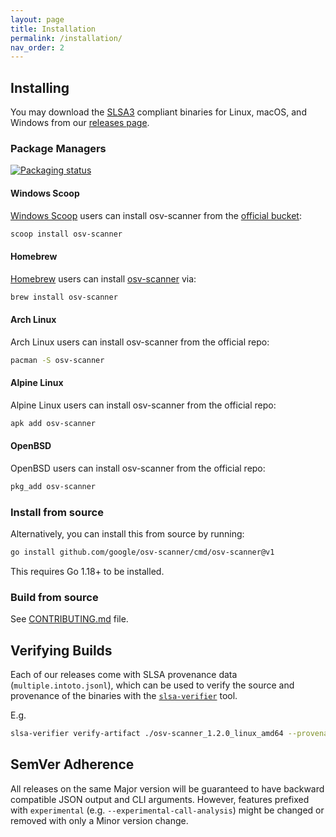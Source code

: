 ```yaml
---
layout: page
title: Installation
permalink: /installation/
nav_order: 2
---
```


## Installing

You may download the [SLSA3](https://slsa.dev) compliant binaries for Linux, macOS, and Windows from our [releases page](https://github.com/google/osv-scanner/releases).

### Package Managers

[![Packaging status](https://repology.org/badge/vertical-allrepos/osv-scanner.svg)](https://repology.org/project/osv-scanner/versions)

#### Windows Scoop
[Windows Scoop](https://scoop.sh) users can install osv-scanner from the [official bucket](https://github.com/ScoopInstaller/Main/blob/master/bucket/osv-scanner.json):

```bash
scoop install osv-scanner
```
#### Homebrew
[Homebrew](https://brew.sh/) users can install [osv-scanner](https://formulae.brew.sh/formula/osv-scanner) via:

```bash
brew install osv-scanner
```

#### Arch Linux
Arch Linux users can install osv-scanner from the official repo:

```bash
pacman -S osv-scanner
```
#### Alpine Linux
Alpine Linux users can install osv-scanner from the official repo: 

```bash
apk add osv-scanner
```
#### OpenBSD
OpenBSD users can install osv-scanner from the official repo:

```bash
pkg_add osv-scanner
```

### Install from source

Alternatively, you can install this from source by running:

```bash
go install github.com/google/osv-scanner/cmd/osv-scanner@v1
```

This requires Go 1.18+ to be installed.

### Build from source

See [CONTRIBUTING.md](CONTRIBUTING.md) file.

## Verifying Builds
Each of our releases come with SLSA provenance data (`multiple.intoto.jsonl`), 
which can be used to verify the source and provenance of the binaries with the [`slsa-verifier`](https://github.com/slsa-framework/slsa-verifier) tool.

E.g. 
```bash
slsa-verifier verify-artifact ./osv-scanner_1.2.0_linux_amd64 --provenance-path multiple.intoto2.jsonl --source-uri github.com/google/osv-scanner --source-tag v1.2.0
```

## SemVer Adherence

All releases on the same Major version will be guaranteed to have backward compatible JSON output and CLI arguments.
However, features prefixed with `experimental` (e.g. `--experimental-call-analysis`) might be changed or removed with only a Minor version change.